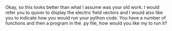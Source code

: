 Okay, so this looks better than what I assume was your old work. I would refer you to quiver to display the electric field vectors and I would also like you to indicate how you would run your python code. You have a number of functions and then a program in the .py file, how would you like my to run it?
